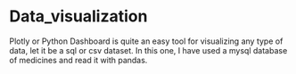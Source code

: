 # Data_visualization 
Plotly or Python Dashboard is quite an easy tool for visualizing any type of data, let it be a sql or csv dataset. In this one, I have used a mysql database of medicines and read it with pandas.  
